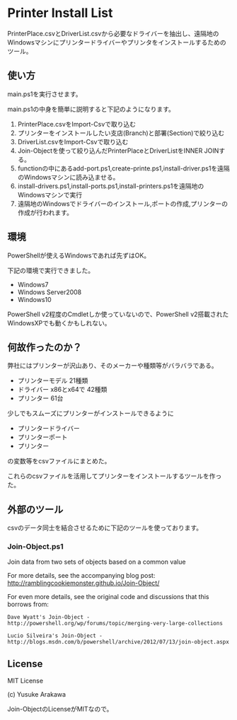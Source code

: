 Printer Install List
=====================

PrinterPlace.csvとDriverList.csvから必要なドライバーを抽出し、遠隔地のWindowsマシンにプリンタードライバーやプリンタをインストールするためのツール。

使い方
---------------------

main.ps1を実行させます。

main.ps1の中身を簡単に説明すると下記のようになります。

1. PrinterPlace.csvをImport-Csvで取り込む
2. プリンターをインストールしたい支店(Branch)と部署(Section)で絞り込む
3. DriverList.csvをImport-Csvで取り込む
4. Join-Objectを使って絞り込んだPrinterPlaceとDriverListをINNER JOINする。
5. functionの中にあるadd-port.ps1,create-printe.ps1,install-driver.ps1を遠隔のWindowsマシンに読み込ませる。
6. install-drivers.ps1,install-ports.ps1,install-printers.ps1を遠隔地のWindowsマシンで実行
7. 遠隔地のWindowsでドライバーのインストール,ポートの作成,プリンターの作成が行われます。

環境
-----------------------
PowerShellが使えるWindowsであれば先ずはOK。

下記の環境で実行できました。

- Windows7
- Windows Server2008
- Windows10

PowerShell v2程度のCmdletしか使っていないので、PowerShell v2搭載されたWindowsXPでも動くかもしれない。


何故作ったのか？
-----------------------

弊社にはプリンターが沢山あり、そのメーカーや種類等がバラバラである。

- プリンターモデル 21種類
- ドライバー x86とx64で 42種類
- プリンター 61台

少しでもスムーズにプリンターがインストールできるように

- プリンタードライバー
- プリンターポート
- プリンター

の変数等をcsvファイルにまとめた。

これらのcsvファイルを活用してプリンターをインストールするツールを作った。



外部のツール
----------------------
csvのデータ同士を結合させるために下記のツールを使っております。

### Join-Object.ps1

Join data from two sets of objects based on a common value

For more details, see the accompanying blog post:
    http://ramblingcookiemonster.github.io/Join-Object/

For even more details, see the original code and discussions that this borrows from:

    Dave Wyatt's Join-Object - http://powershell.org/wp/forums/topic/merging-very-large-collections

    Lucio Silveira's Join-Object - http://blogs.msdn.com/b/powershell/archive/2012/07/13/join-object.aspx



License
-------------------
MIT License

(c) Yusuke Arakawa

Join-ObjectのLicenseがMITなので。
